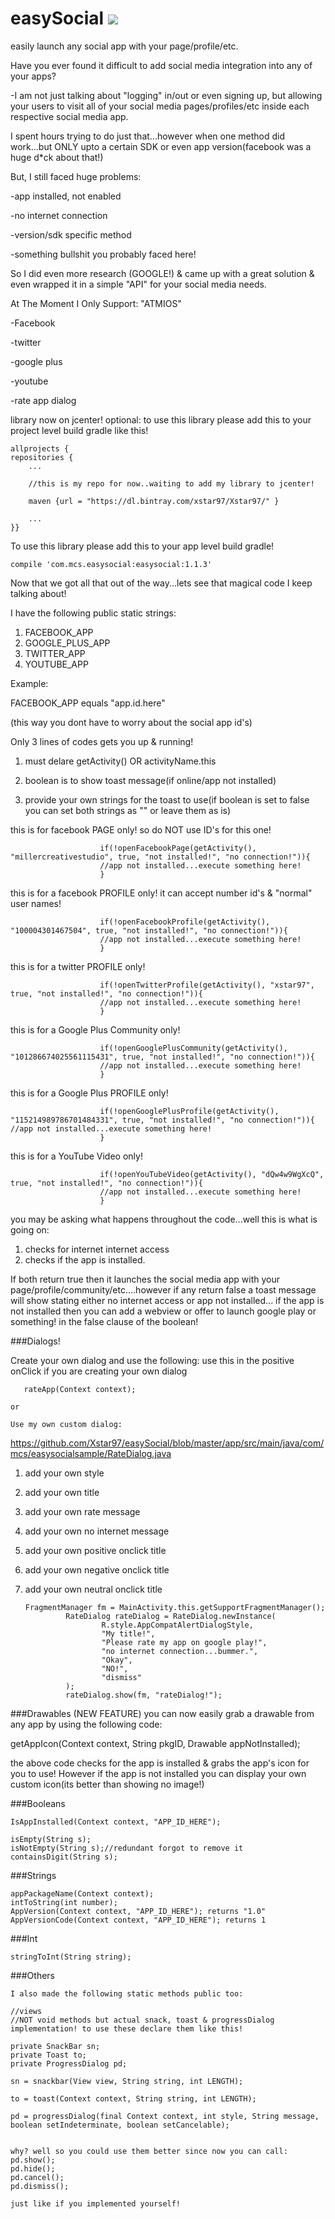 # easySocial <a href='https://bintray.com/xstar97/Xstar97/easysocial/_latestVersion'><img src='https://api.bintray.com/packages/xstar97/Xstar97/easysocial/images/download.svg'></a>

easily launch any social app with your page/profile/etc.


Have you ever found it difficult to add social media integration into any of your apps?

-I am not just talking about "logging" in/out or even signing up, but allowing your users to visit all of your social media pages/profiles/etc inside each respective social media app.

I spent hours trying to do just that...however when one method did work...but ONLY upto a certain SDK or even app version(facebook was a huge d*ck about that!)

But, I still faced huge problems:

-app installed, not enabled

-no internet connection

-version/sdk specific method

-something bullshit you probably faced here!

So I did even more research (GOOGLE!) & came up with a great solution & even wrapped it in a simple "API" for your social media needs.

At The Moment I Only Support: "ATMIOS"

-Facebook

-twitter

-google plus

-youtube

-rate app dialog

library now on jcenter!
optional: to use this library please add this to your project level build gradle like this!
    
    allprojects {
    repositories {
        ...
        
        //this is my repo for now..waiting to add my library to jcenter!
        
        maven {url = "https://dl.bintray.com/xstar97/Xstar97/" }
        
        ...
    }}

To use this library please add this to your app level build gradle!
      
    compile 'com.mcs.easysocial:easysocial:1.1.3'

Now that we got all that out of the way...lets see that magical code I keep talking about!

I have the following public static strings:

1. FACEBOOK_APP
2. GOOGLE_PLUS_APP
3. TWITTER_APP
4. YOUTUBE_APP


Example:

FACEBOOK_APP equals "app.id.here"

(this way you dont have to worry about the social app id's)

Only 3 lines of codes gets you up & running!

1. must delare getActivity() OR activityName.this

2. boolean is to show toast message(if online/app not installed)

3. provide your own strings for the toast to use(if boolean is set to false you can set both strings as "" or leave them as is)


this is for facebook PAGE only! so do NOT use ID's for this one!
    
                        if(!openFacebookPage(getActivity(), "millercreativestudio", true, "not installed!", "no connection!")){
                        //app not installed...execute something here!
                        }
                        
this is for a facebook PROFILE only! it can accept number id's & "normal" user names!

                        if(!openFacebookProfile(getActivity(), "100004301467504", true, "not installed!", "no connection!")){
                        //app not installed...execute something here!
                        }
                        
this is for a twitter PROFILE only!

                        if(!openTwitterProfile(getActivity(), "xstar97", true, "not installed!", "no connection!")){
                        //app not installed...execute something here!
                        }
                        
this is for a Google Plus Community only!
                        
                        if(!openGooglePlusCommunity(getActivity(), "101286674025561115431", true, "not installed!", "no connection!")){
                        //app not installed...execute something here!
                        }

this is for a Google Plus PROFILE only!

                        if(!openGooglePlusProfile(getActivity(), "115214989786701484331", true, "not installed!", "no connection!")){                           //app not installed...execute something here!
                        }

this is for a YouTube Video only!

                        if(!openYouTubeVideo(getActivity(), "dQw4w9WgXcQ", true, "not installed!", "no connection!")){
                        //app not installed...execute something here!
                        }
                        
you may be asking what happens throughout the code...well this is what is going on:

1. checks for internet internet access
2. checks if the app is installed. 

If both return true then it launches the social media app with your page/profile/community/etc....however if any return false a toast message will show stating either no internet access or app not installed...
if the app is not installed then you can add a webview or offer to launch google play or something! in the false clause of the boolean!

###Dialogs!

   Create your own dialog and use the following: use this in the positive onClick if you are creating your own dialog
    
       rateApp(Context context);

    or

    Use my own custom dialog:
    
https://github.com/Xstar97/easySocial/blob/master/app/src/main/java/com/mcs/easysocialsample/RateDialog.java
   
1. add your own style
2. add your own title
3. add your own rate message
4. add your own no internet message
5. add your own positive onclick title
6. add your own negative onclick title
7. add your own neutral onclick title


       FragmentManager fm = MainActivity.this.getSupportFragmentManager();
                RateDialog rateDialog = RateDialog.newInstance(
                        R.style.AppCompatAlertDialogStyle,
                        "My title!",
                        "Please rate my app on google play!",
                        "no internet connection...bummer.",
                        "Okay",
                        "NO!",
                        "dismiss"
                );
                rateDialog.show(fm, "rateDialog!");
                
###Drawables (NEW FEATURE)
you can now easily grab a drawable from any app by using the following code:

getAppIcon(Context context, String pkgID, Drawable appNotInstalled);

the above code checks for the app is installed & grabs the app's icon for you to use!
However if the app is not installed you can display your own custom icon(its better than showing no image!)

###Booleans

    IsAppInstalled(Context context, "APP_ID_HERE");

    isEmpty(String s);
    isNotEmpty(String s);//redundant forgot to remove it
    containsDigit(String s);

###Strings

    appPackageName(Context context);
    intToString(int number);
    AppVersion(Context context, "APP_ID_HERE"); returns "1.0"
    AppVersionCode(Context context, "APP_ID_HERE"); returns 1

###Int

    stringToInt(String string);

###Others

    I also made the following static methods public too:
    
    //views
    //NOT void methods but actual snack, toast & progressDialog implementation! to use these declare them like this!

    private SnackBar sn;
    private Toast to;
    private ProgressDialog pd;

    sn = snackbar(View view, String string, int LENGTH);

    to = toast(Context context, String string, int LENGTH);

    pd = progressDialog(final Context context, int style, String message, boolean setIndeterminate, boolean setCancelable);


    why? well so you could use them better since now you can call:
    pd.show();
    pd.hide();
    pd.cancel();
    pd.dismiss();
    
    just like if you implemented yourself!
